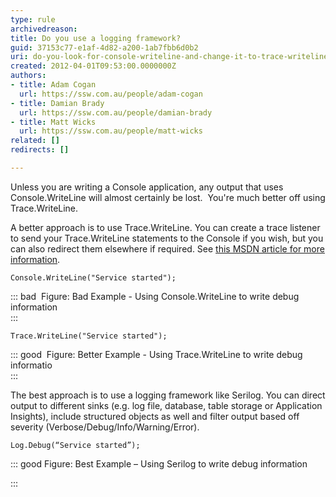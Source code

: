 ```yaml
---
type: rule
archivedreason: 
title: Do you use a logging framework?
guid: 37153c77-e1af-4d82-a200-1ab7fbb6d0b2
uri: do-you-look-for-console-writeline-and-change-it-to-trace-writeline
created: 2012-04-01T09:53:00.0000000Z
authors:
- title: Adam Cogan
  url: https://ssw.com.au/people/adam-cogan
- title: Damian Brady
  url: https://ssw.com.au/people/damian-brady
- title: Matt Wicks
  url: https://ssw.com.au/people/matt-wicks
related: []
redirects: []

---
```


Unless you are writing a Console application, any output that uses Console.WriteLine will almost certainly be lost.  You're much better off using Trace.WriteLine.

A better approach is to use Trace.WriteLine. You can create a trace listener to send your Trace.WriteLine statements to the Console if you wish, but you can also redirect them elsewhere if required. See [this MSDN article for more information](http&#58;//msdn.microsoft.com/en-us/library/sk36c28t.aspx).

<!--endintro-->



```
Console.WriteLine("Service started");
```




::: bad
 Figure: Bad Example - Using Console.WriteLine to write debug information  
:::



```
Trace.WriteLine("Service started");
```




::: good
 Figure: Better Example - Using Trace.WriteLine to write debug informatio  
:::

The best approach is to use a logging framework like Serilog. You can direct output to different sinks (e.g. log file, database, table storage or Application Insights), include structured objects as well and filter output based off severity (Verbose/Debug/Info/Warning/Error).



```
Log.Debug(“Service started”);
```




::: good
Figure: Best Example – Using Serilog to write debug information

:::
